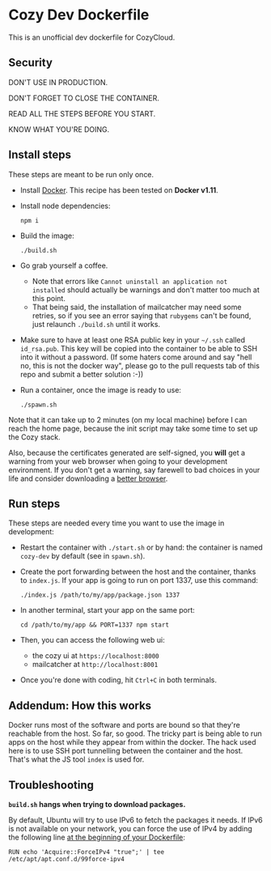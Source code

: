 Cozy Dev Dockerfile
===================

This is an unofficial dev dockerfile for CozyCloud.

## Security

DON'T USE IN PRODUCTION.

DON'T FORGET TO CLOSE THE CONTAINER.

READ ALL THE STEPS BEFORE YOU START.

KNOW WHAT YOU'RE DOING.

## Install steps

These steps are meant to be run only once.

* Install [Docker](https://www.docker.com/). This recipe has been tested on **Docker v1.11**.
* Install node dependencies:

  `npm i`

* Build the image:

  `./build.sh`

* Go grab yourself a coffee.
    * Note that errors like `Cannot uninstall an application not installed`
      should actually be warnings and don't matter too much at this point.
    * That being said, the installation of mailcatcher may need some retries,
      so if you see an error saying that `rubygems` can't be found, just
      relaunch `./build.sh` until it works.
* Make sure to have at least one RSA public key in your `~/.ssh` called
  `id_rsa.pub`. This key will be copied into the container to be able to SSH
  into it without a password. (If some haters come around and say "hell no,
  this is not the docker way", please go to the pull requests tab of this repo
  and submit a better solution :-))
* Run a container, once the image is ready to use:

  `./spawn.sh`

Note that it can take up to 2 minutes (on my local machine) before I can reach
the home page, because the init script may take some time to set up the Cozy
stack.

Also, because the certificates generated are self-signed, you **will** get a
warning from your web browser when going to your development environment. If
you don't get a warning, say farewell to bad choices in your life and consider
downloading a [better browser](https://www.mozilla.org/en-US/firefox/new/).

## Run steps

These steps are needed every time you want to use the image in development:

* Restart the container with `./start.sh` or by hand: the container is named
  `cozy-dev` by default (see in `spawn.sh`).
* Create the port forwarding between the host and the container, thanks to
  `index.js`. If your app is going to run on port 1337, use this command:

  ```./index.js /path/to/my/app/package.json 1337```

* In another terminal, start your app on the same port:

  ```cd /path/to/my/app && PORT=1337 npm start```

* Then, you can access the following web ui:

    * the cozy ui at `https://localhost:8000`
    * mailcatcher at `http://localhost:8001`

* Once you're done with coding, hit `Ctrl+C` in both terminals.

## Addendum: How this works

Docker runs most of the software and ports are bound so that they're reachable
from the host. So far, so good. The tricky part is being able to run apps on
the host while they appear from within the docker. The hack used here is to
use SSH port tunnelling between the container and the host. That's what the JS
tool `index` is used for.


## Troubleshooting

**`build.sh` hangs when trying to download packages.**

By default, Ubuntu will try to use IPv6 to fetch the packages it needs. If IPv6 is not available on your network, you can force the use of IPv4 by adding the following line [at the beginning of your Dockerfile](https://github.com/bnjbvr/cozy-docker-dev/blob/master/Dockerfile#L5):

  ```RUN echo 'Acquire::ForceIPv4 "true";' | tee /etc/apt/apt.conf.d/99force-ipv4```
